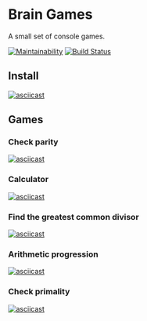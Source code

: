 # Brain Games
A small set of console games.

[![Maintainability](https://api.codeclimate.com/v1/badges/ae70c27844226563cb9c/maintainability)](https://codeclimate.com/github/badcookie/hexlet-brain-games/maintainability)
[![Build Status](https://travis-ci.com/badcookie/hexlet-brain-games.svg?branch=master)](https://travis-ci.com/badcookie/hexlet-brain-games)

## Install
[![asciicast](https://asciinema.org/a/9FLY9jlDHw8aD3Nbj4AiWQS3t.svg)](https://asciinema.org/a/9FLY9jlDHw8aD3Nbj4AiWQS3t)

## Games

### Check parity
[![asciicast](https://asciinema.org/a/FiUBhk6j6uZwZldlKN3yAiak3.svg)](https://asciinema.org/a/FiUBhk6j6uZwZldlKN3yAiak3)

### Calculator
[![asciicast](https://asciinema.org/a/96gXmyOSC7a8sprWbKimcBRI2.svg)](https://asciinema.org/a/96gXmyOSC7a8sprWbKimcBRI2)

### Find the greatest common divisor
[![asciicast](https://asciinema.org/a/fEtQk4V57CbsgNkSBjamYS3Lt.svg)](https://asciinema.org/a/fEtQk4V57CbsgNkSBjamYS3Lt)

### Arithmetic progression
[![asciicast](https://asciinema.org/a/ui94gK7ShRFHHWyH0FOQf7wPV.svg)](https://asciinema.org/a/ui94gK7ShRFHHWyH0FOQf7wPV)

### Check primality
[![asciicast](https://asciinema.org/a/v1braBrbrA1EHqEJjfl89wxmc.svg)](https://asciinema.org/a/v1braBrbrA1EHqEJjfl89wxmc)